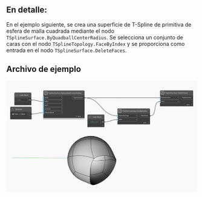 ## En detalle:

En el ejemplo siguiente, se crea una superficie de T-Spline de primitiva de esfera de malla cuadrada mediante el nodo `TSplineSurface.ByQuadballCenterRadius`. Se selecciona un conjunto de caras con el nodo `TSplineTopology.FaceByIndex` y se proporciona como entrada en el nodo `TSplineSurface.DeleteFaces`.


## Archivo de ejemplo

![Example](./Autodesk.DesignScript.Geometry.TSpline.TSplineSurface.DeleteFaces_img.jpg)
